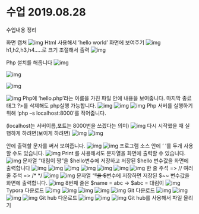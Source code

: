 # 수업 2019.08.28
수업내용 정리

화면 캡쳐
![img](./images/그림1.png)
Html 사용해서 ’hello world’ 화면에 보여주기
![img](./images/그림2.png)
h1,h2,h3,h4.....로 크기 조절해서 출력
![img](./images/그림3.png)

Php 설치를 해줍니다
![img](./images/그림4.png)

![img](./images/그림5.png)

![img](./images/그림6.png)

![img](./images/그림7.png)
Php에 ‘hello.php’라는 이름을 가진 파일 안에 내용을 보여줍니다.
마지막 종료태그 ?>를 삭제해도 php실행 가능합니다.
![img](./images/그림8.png)
![img](./images/그림9.png)
![img](./images/그림10.png)
Php 서버를 실행하기 위해 ‘php –s localhost:8000’를 적어줍니다.

(localhost는 서버이름,포트는 8000번을 쓰겠다는 의미)
![img](./images/그림11.png)
다시 시작했을 때 실행하게 하려면(보이게 하려면) 
![img](./images/그림12.png)
![img](./images/그림13.png)
<?php 
       ?>
안에 출력할 문자를 써서 보여줍니다.
![img](./images/그림14.png)
![img](./images/그림15.png)
프로그램 소스 안에 ‘ <?php ’와 ‘ ?> ’를 두개 사용할 수도 있습니다.
![img](./images/그림16.png)
Print 를  사용해서도 문자열을 화면에 출력할 수 있습니다.
![img](./images/그림17.png)
문자열 “대림이 짱”을 $hello변수에 저장하고 저장된 $hello 변수값을 화면에 출력합니다
![img](./images/그림18.png)
![img](./images/그림19.png)
![img](./images/그림20.png)
![img](./images/그림21.png)
![img](./images/그림22.png)
![img](./images/그림23.png)
![img](./images/그림24.png)
한 줄 주석 => //
여러 줄 주석 => /* */
![img](./images/그림25.png)
![img](./images/그림26.png)
문자열 “~~”을 $~~변수에 저장하면 저장된 $~~ 변수값을 화면에 출력합니다.
![img](./images/그림27.png)
8번째 줄은 $name = abc  -> $abc = 대림이
![img](./images/그림28.png)
Typora 다운로드
![img](./images/그림29.png)
![img](./images/그림30.png)
![img](./images/그림31.png)
![img](./images/그림32.png)
![img](./images/그림33.png)
Git 다운로드
![img](./images/그림34.png)
![img](./images/그림35.png)
![img](./images/그림37.png)
![img](./images/그림38.png)
Git hub 다운로드
![img](./images/그림39.png)
![img](./images/그림40.png)
![img](./images/그림41.png)
Git hub를 사용해서 파일 올리기











